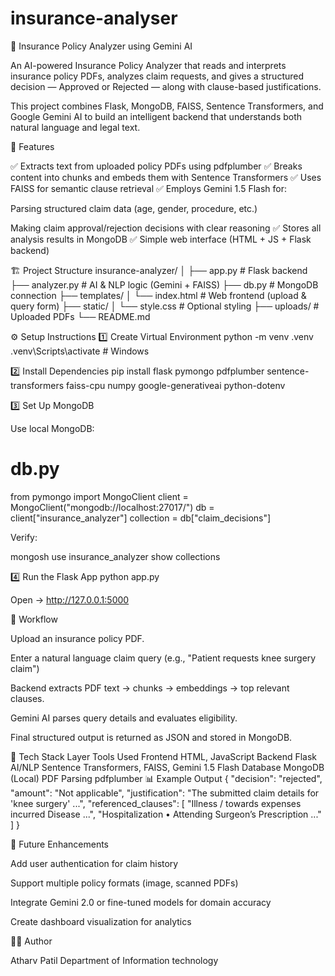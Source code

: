 # insurance-analyser

🧾 Insurance Policy Analyzer using Gemini AI

An AI-powered Insurance Policy Analyzer that reads and interprets insurance policy PDFs, analyzes claim requests, and gives a structured decision — Approved or Rejected — along with clause-based justifications.

This project combines Flask, MongoDB, FAISS, Sentence Transformers, and Google Gemini AI to build an intelligent backend that understands both natural language and legal text.

🧠 Features

✅ Extracts text from uploaded policy PDFs using pdfplumber
✅ Breaks content into chunks and embeds them with Sentence Transformers
✅ Uses FAISS for semantic clause retrieval
✅ Employs Gemini 1.5 Flash for:

Parsing structured claim data (age, gender, procedure, etc.)

Making claim approval/rejection decisions with clear reasoning
✅ Stores all analysis results in MongoDB
✅ Simple web interface (HTML + JS + Flask backend)

🏗️ Project Structure
insurance-analyzer/
│
├── app.py # Flask backend
├── analyzer.py # AI & NLP logic (Gemini + FAISS)
├── db.py # MongoDB connection
├── templates/
│ └── index.html # Web frontend (upload & query form)
├── static/
│ └── style.css # Optional styling
├── uploads/ # Uploaded PDFs
└── README.md

⚙️ Setup Instructions
1️⃣ Create Virtual Environment
python -m venv .venv
.venv\Scripts\activate # Windows

2️⃣ Install Dependencies
pip install flask pymongo pdfplumber sentence-transformers faiss-cpu numpy google-generativeai python-dotenv

3️⃣ Set Up MongoDB

Use local MongoDB:

# db.py

from pymongo import MongoClient
client = MongoClient("mongodb://localhost:27017/")
db = client["insurance_analyzer"]
collection = db["claim_decisions"]

Verify:

mongosh
use insurance_analyzer
show collections

4️⃣ Run the Flask App
python app.py

Open → http://127.0.0.1:5000

🧩 Workflow

Upload an insurance policy PDF.

Enter a natural language claim query (e.g., "Patient requests knee surgery claim")

Backend extracts PDF text → chunks → embeddings → top relevant clauses.

Gemini AI parses query details and evaluates eligibility.

Final structured output is returned as JSON and stored in MongoDB.

🧰 Tech Stack
Layer Tools Used
Frontend HTML, JavaScript
Backend Flask
AI/NLP Sentence Transformers, FAISS, Gemini 1.5 Flash
Database MongoDB (Local)
PDF Parsing pdfplumber
📊 Example Output
{
"decision": "rejected",
"amount": "Not applicable",
"justification": "The submitted claim details for 'knee surgery' ...",
"referenced_clauses": [
"Illness / towards expenses incurred Disease ...",
"Hospitalization • Attending Surgeon’s Prescription ..."
]
}

🧠 Future Enhancements

Add user authentication for claim history

Support multiple policy formats (image, scanned PDFs)

Integrate Gemini 2.0 or fine-tuned models for domain accuracy

Create dashboard visualization for analytics

👨‍💻 Author

Atharv Patil
Department of Information technology
